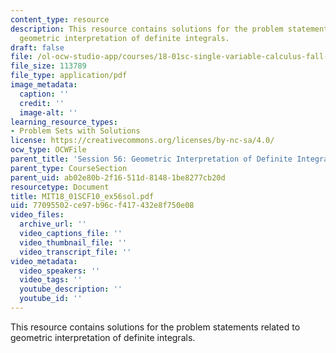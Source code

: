 ```yaml
---
content_type: resource
description: This resource contains solutions for the problem statements related to
  geometric interpretation of definite integrals.
draft: false
file: /ol-ocw-studio-app/courses/18-01sc-single-variable-calculus-fall-2010/77095502ce97b96cf417432e8f750e08_MIT18_01SCF10_ex56sol.pdf
file_size: 113789
file_type: application/pdf
image_metadata:
  caption: ''
  credit: ''
  image-alt: ''
learning_resource_types:
- Problem Sets with Solutions
license: https://creativecommons.org/licenses/by-nc-sa/4.0/
ocw_type: OCWFile
parent_title: 'Session 56: Geometric Interpretation of Definite Integrals'
parent_type: CourseSection
parent_uid: ab02e80b-2f16-511d-8148-1be8277cb20d
resourcetype: Document
title: MIT18_01SCF10_ex56sol.pdf
uid: 77095502-ce97-b96c-f417-432e8f750e08
video_files:
  archive_url: ''
  video_captions_file: ''
  video_thumbnail_file: ''
  video_transcript_file: ''
video_metadata:
  video_speakers: ''
  video_tags: ''
  youtube_description: ''
  youtube_id: ''
---
```

This resource contains solutions for the problem statements related to geometric interpretation of definite integrals.